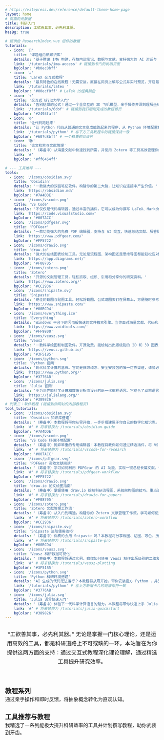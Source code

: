 ```yaml
---
# https://vitepress.dev/reference/default-theme-home-page
layout: home
# 页面的元数据
title: 科研入门
description: 工欲善其事，必先利其器。
hasBg: true

# 提供给 ResearchIndex.vue 组件的数据
tutorials:
  - icon: '🔑'
    title: '课题组内部知识库'
    details: '基于腾讯 IMA 构建，存放内部笔记、数据与文献。支持强大的 AI 对话与 RAG 查询。点击查看加入方式，扫码提交申请，由管理员审核后即可访问。'
    link: '/tutorials/ima-access' # 链接到专门的说明页面
    bgColor: '#b0ec0bff'
  - icon: '✒️'
    title: 'LaTeX 交互式教程'
    details: '最具特色的在线教程！无需安装，直接在网页上编写公式并实时预览，开启最直观的 LaTeX 学习之旅。'
    link: '/tutorials/latex '
    bgColor: '#00ecf8ff' # LaTeX 的经典颜色
  - icon: '✈️'
    title: '交互式飞行动力学入门'
    details: '告别枯燥的公式！通过一个全交互的 3D 飞机模型，亲手操作并深刻理解坐标系、姿态、气动力和运动轨迹。从零开始，构建对六自由度 (6-DoF) 的系统性认识。'
    link: '/tutorials/6dof' # 链接到我们刚刚完成的教程首页
    bgColor: '#2493faff'
  - icon: '⚙️'
    title: '让代码跑起来'
    details: '让 Python 代码从普通的文本变成能跑起来的程序，从 Python 环境配置到 VS Code 深度整合，为你的科研之旅铺平道路。'
    link: '/tutorials/python' # 与下方工具教程中的链接保持一致
    bgColor: '#607d8bff' # 一个稳重的蓝灰色
  - icon: '📚'
    title: '论文检索与文献管理'
    details: '（筹备中）从海量文献中快速找到所需，并使用 Zotero 等工具高效管理你的参考文献。'
    link: '#'
    bgColor: '#ff6464ff'

# --- 工具推荐 ---
tools:
  - icon: '/icons/obsidian.svg'
    title: 'Obsidian'
    details: '一款强大的双链笔记软件，构建你的第二大脑，让知识在连接中产生价值。'
    link: 'https://obsidian.md/'
    bgColor: '#7A4DDE'
  - icon: '/icons/vscode.png'
    title: 'VS Code'
    details: '不仅仅是代码编辑器，通过丰富的插件，它可以成为你撰写 LaTeX、Markdown 笔记和进行数据分析的瑞士军刀。'
    link: 'https://code.visualstudio.com/'
    bgColor: '#007ACC'
  - icon: '/icons/pdfgear.svg'
    title: 'PDFGear'
    details: '一款功能强大的免费 PDF 编辑器，支持与 AI 交互，快速总结文献、解答疑惑。'
    link: 'https://www.pdfgear.com/'
    bgColor: '#FF5722'
  - icon: '/icons/drawio.svg'
    title: 'draw.io'
    details: '强大的在线图表绘制工具。无论是流程图、架构图还是思维导图都能轻松应对，更重要的是它内置 LaTeX 支持，让你在图表中也能插入精美的数学公式。'
    link: 'https://app.diagrams.net/'
    bgColor: '#F08705'
  - icon: '/icons/zotero.png'
    title: 'Zotero'
    details: '开源的文献管理工具，轻松抓取、组织、引用和分享你的研究资料。'
    link: 'https://www.zotero.org/'
    bgColor: '#CC2936'
  - icon: '/icons/snipaste.svg'
    title: 'Snipaste'
    details: '绝佳的截图与贴图工具。轻松将截图、公式或图表钉在屏幕上，方便随时参考与对比，极大提升文献阅读和论文写作效率。'
    link: 'https://www.snipaste.com/'
    bgColor: '#00BCD4'
  - icon: '/icons/everything.ico'
    title: 'Everything'
    details: 'Windows 平台下的闪电般快速的文件搜索引擎。当你面对海量文献、代码和素材时，它能在毫秒间找到你所需的文件，彻底告别 Windows 自带搜索的漫长等待。'
    link: 'https://www.voidtools.com/'
    bgColor: '#FF9800'
  - icon: '/icons/veusz.svg'
    title: 'Veusz'
    details: '一款科学绘图和制图软件。开源免费，能绘制出出版级别的 2D 和 3D 图表，是 Origin 的绝佳替代品。'
    link: 'https://veusz.github.io/'
    bgColor: '#3F51B5'
  - icon: '/icons/python.svg'
    title: 'Python 官网'
    details: '现代科学计算的基石。官网是获取纯净、安全安装包的唯一可靠渠道，请务必认准，避免从搜索引擎的广告链接下载。'
    link: 'https://www.python.org/'
    bgColor: '#3776AB'
  - icon: '/icons/julia.svg'
    title: 'Julia 官网'
    details: '专为高性能科学计算和数值分析而设计的新一代编程语言。它结合了动态语言的易用性和编译语言的速度，是处理复杂计算任务的理想选择。'
    link: 'https://julialang.org/'
    bgColor: '#389826'
# 列表二：软件教程 (链接到你网站的内部教程页)
tool_tutorials:
  - icon: '/icons/obsidian.svg'
    title: 'Obsidian 知识库搭建'
    details: '（筹备中）本教程将带你从零开始，一步步搭建属于你自己的数字化知识库。学习如何利用双向链接，高效整理文献笔记，真正让你的知识网络‘活’起来。'
    link: '#' # 将来替换为 /tutorials/obsidian-guide
    bgColor: '#7A4DDE'
  - icon: '/icons/vscode.png'
    title: 'VS Code 科研环境配置'
    details: '（筹备中）抛弃笨重的专用编辑器！本教程将教你如何通过精选插件，将 VS Code 打造成一个轻量、高效、且高度定制化的科研与写作中心。'
    link: '#' # 将来替换为 /tutorials/vscode-for-research
    bgColor: '#007ACC'
  - icon: '/icons/pdfgear.svg'
    title: 'PDFGear 高效文献阅读'
    details: '（筹备中）学习如何利用 PDFGear 的 AI 功能，实现一键总结长篇文献、快速解答疑难概念。本教程将分享高效阅读、管理高亮与笔记的最佳实践。'
    link: '#' # 将来替换为 /tutorials/pdfgear-workflow
    bgColor: '#FF5722'
  - icon: '/icons/drawio.svg'
    title: 'draw.io 论文绘图指南'
    details: '（筹备中）掌握使用 draw.io 绘制科研流程图、系统架构图的技巧。重点讲解如何在图表中无缝嵌入精美的 LaTeX 数学公式，并导出适用于论文的高清矢量图。'
    link: '#' # 将来替换为 /tutorials/drawio-for-papers
    bgColor: '#F08705'
  - icon: '/icons/zotero.png'
    title: 'Zotero 文献管理工作流'
    details: '（筹备中）从入门到精通，构建你的 Zotero 文献管理工作流。学习如何使用浏览器插件一键抓取文献，并配合 Word 或 LaTeX 插件在写作中轻松插入和格式化引文。'
    link: '#' # 将来替换为 /tutorials/zotero-workflow
    bgColor: '#CC2936'
  - icon: '/icons/snipaste.svg'
    title: 'Snipaste 进阶使用技巧'
    details: '（筹备中）你真的会用 Snipaste 吗？本教程将分享截图、贴图、取色、历史记录等高级功能，让你在文献对比和笔记整理时如虎添翼。'
    link: '#' # 将来替换为 /tutorials/snipaste-pro
    bgColor: '#00BCD4'
  - icon: '/icons/veusz.svg'
    title: 'Veusz 科研数据可视化'
    details: '（筹备中）本教程将通过实例，教你如何使用 Veusz 制作出版级别的二维和三维图表，并进行精细的样式调整，让你的数据会“说话”。'
    link: '#' # 将来替换为 /tutorials/veusz-plotting
    bgColor: '#3F51B5'
  - icon: '/icons/python.svg'
    title: 'Python 科研环境搭建'
    details: 'AI 生成的代码无法运行？本教程将从零开始，带你安装官方 Python ，并无缝整合 VS Code，为你打造一个稳定、高效、可复现的现代化科学计算环境。'
    link: '/tutorials/python' # 与上方新增卡片的链接保持一致
    bgColor: '#3776AB'
  - icon: '/icons/julia.svg'
    title: 'Julia 语言快速入门'
    details: '（筹备中）体验下一代科学计算语言的魅力。本教程将带你快速上手 Julia 的基础语法和核心优势，并完成你的第一个高性能数值计算任务。'
    link: '#' # 将来替换为 /tutorials/julia-quickstart
    bgColor: '#389826'
---
```


<!-- [优化] 页面内容部分 -->
<div class="card-grid-container">

  <!-- [新增] 开场白，连接主题和内容 -->
  <p class="leading-text">
    “工欲善其事，必先利其器。” 无论是掌握一门核心理论，还是运用高效的工具，都是科研道路上不可或缺的一环。本站旨在为你提供这两方面的支持：通过交互式教程深化理论理解，通过精选工具提升研究效率。
  </p>
  
  <h2>教程系列</h2>
  <!-- [新增] 板块描述 -->
  <p class="section-description">通过亲手操作和即时反馈，将抽象概念转化为直观认知。</p>
  <div class="card-grid">
    <ResearchCard 
      v-for="item in $frontmatter.tutorials" 
      :key="item.title"
      :icon="item.icon"
      :title="item.title"
      :details="item.details"
      :link="item.link"
      :bgColor="item.bgColor"
    />
  </div>

  <h2>工具推荐与教程</h2>
  <!-- [新增] 板块描述 -->
  <p class="section-description">我精选了一系列能极大提升科研效率的工具并计划撰写教程，助你武装到牙齿。</p>
  <ToolShowcase 
    :software="$frontmatter.tools"
    :tutorials="$frontmatter.tool_tutorials"
  />

</div>

<!-- [新增] 为新增的文本元素添加一些简单样式 -->
<style>
.leading-text {
  font-size: 1.1rem;
  color: var(--vp-c-text-2);
  text-align: center;
  margin: 2rem auto 4rem;

  line-height: 1.7;
}
.section-description {
  font-size: 1rem;
  color: var(--vp-c-text-2);
  margin-top: -1rem;
  margin-bottom: 0rem;
}
</style>